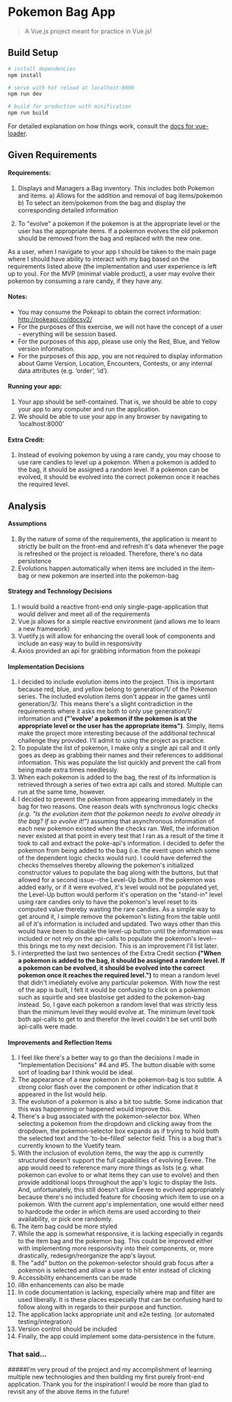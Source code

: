# Pokemon Bag App

> A Vue.js project meant for practice in Vue.js!

## Build Setup

``` bash
# install dependencies
npm install

# serve with hot reload at localhost:8000
npm run dev

# build for production with minification
npm run build
```

For detailed explanation on how things work, consult the [docs for vue-loader](http://vuejs.github.io/vue-loader).

## Given Requirements

#### Requirements:

1. Displays and Managers a Bag inventory. This includes both Pokemon and items.
    a) Allows for the addition and removal of bag items/pokemon
    b) To select an item/pokemon from the bag and display the corresponding detailed information

2. To "evolve" a pokemon if the pokemon is at the appropriate level or the user has the appropriate items.  If a pokemon evolves the old pokemon should be removed from the bag and replaced with the new one.

As a user, when I navigate to your app I should be taken to the main page where I should have ability to interact with my bag based on the requirements listed above (the implementation and user experience is left up to you). For the MVP (minimal viable product), a user may evolve their pokemon by consuming a rare candy, if they have any.

#### Notes:

- You may consume the Pokeapi to obtain the correct information: http://pokeapi.co/docsv2/
- For the purposes of this exercise, we will not have the concept of a user - everything will be session based. 
- For the purposes of this app, please use only the Red, Blue, and Yellow version information.
- For the purposes of this app, you are not required to display information about Game Version, Location, Encounters, Contests, or any internal data attributes (e.g. ‘order’, ‘id’).

#### Running your app:

1. Your app should be self-contained. That is, we should be able to copy your app to any computer and run the application.
2. We should be able to use your app in any browser by navigating to ‘localhost:8000’

#### Extra Credit:

1. Instead of evolving pokemon by using a rare candy, you may choose to use rare candies to level up a pokemon. When a pokemon is added to the bag, it should be assigned a random level. If a pokemon can be evolved, it should be evolved into the correct pokemon once it reaches the required level.

## Analysis

#### Assumptions

1. By the nature of some of the requirements, the application is meant to strictly be built on the front-end and refresh it's data whenever the page is refreshed or the project is reloaded. Therefore, there's no data persistence
2. Evolutions happen automatically when items are included in the item-bag or new pokemon are inserted into the pokemon-bag

#### Strategy and Technology Decisions

1. I would build a reactive front-end only single-page-application that would deliver and meet all of the requirements
2. Vue.js allows for a simple reactive environment (and allows me to learn a new framework)
3. Vuetify.js will allow for enhancing the overall look of components and include an easy way to build in responsivity
4. Axios provided an api for grabbing information from the pokeapi

#### Implementation Decisions

1. I decided to include evolution items into the project. This is important because red, blue, and yellow belong to generation/1/ of the Pokemon series. The included evolution items don't appear in the games until generation/3/. This means there's a slight contradiction in the requirements where it asks me both to only use generation/1/ information and **("'evolve' a pokemon if the pokemon is at the appropriate level or the user has the appropriate items")**. Simply, items make the project more interesting because of the additional technical challenge they provided. I'll admit to using the project as practice.
2. To populate the list of pokemon, I make only a single api call and it only goes as deep as grabbing their names and their references to additional information. This was populate the list quickly and prevent the call from being made extra times needlessly.
3. When each pokemon is added to the bag, the rest of its information is retrieved through a series of two extra api calls and stored. Multiple can run at the same time, however. 
4. I decided to prevent the pokemon from appearing immediately in the bag for two reasons. One reason deals with synchronous logic checks *(e.g. "Is the evolution item that the pokemon needs to evolve already in the bag? If so evolve it!")* assuming that asynchronous information of each new pokemon existed when the checks ran. Well, the information never existed at that point in every test that I ran as a result of the time it took to call and extract the poke-api's information. I decided to defer the pokemon from being added to the bag (i.e. the event upon which some of the dependent logic checks would run). I could have deferred the checks themselves thereby allowing the pokemon's initialized constructor values to populate the bag along with the buttons, but that allowed for a second issue--the Level-Up button. If the pokemon was added early, or if it were evolved, it's level would not be populated yet, the Level-Up button would perform it's operation on the "stand-in" level using rare candies only to have the pokemon's level reset to its computed value thereby wasting the rare candies. As a simple way to get around it, I simple remove the pokemon's listing from the table until all of it's information is included and updated. Two ways other than this would have been to disable the level-up button until the information was included or not rely on the api-calls to populate the pokemon's level--this brings me to my next decision. This is an improvement I'll list later.
5. I interpretted the last two sentences of the Extra Credit section **("When a pokemon is added to the bag, it should be assigned a random level. If a pokemon can be evolved, it should be evolved into the correct pokemon once it reaches the required level.")** to mean a random level that didn't imediately evolve any particular pokemon. With how the rest of the app is built, I felt it would be confusing to click on a pokemon such as squirtle and see blastoise get added to the pokemon-bag instead. So, I gave each pokemon a random level that was strictly less than the minimum level they would evolve at. The minimum level took both api-calls to get to and therefor the level couldn't be set until both api-calls were made.

#### Improvements and Reflection Items

1. I feel like there's a better way to go than the decisions I made in "Implementation Decisions" #4 and #5. The button disable with some sort of loading bar I think would be ideal.
2. The appearance of a new pokemon in the pokemon-bag is too subtle. A strong color flash over the component or other indication that it appeared in the list would help.
3. The evolution of a pokemon is also a bit too subtle. Some indication that this was happenning or happened would improve this.
4. There's a bug associated with the pokemon-selector box. When selecting a pokemon from the dropdown and clicking away from the dropdown, the pokemon-selector box expands as if trying to hold both the selected text and the 'to-be-filled' selector field. This is a bug that's currently known to the Vuetify team.
5. With the inclusion of evolution items, the way the app is currently structured doesn't support the full capabilities of evolving Eevee. The app would need to reference many more things as lists (e.g. what pokemon can evolve to or what items they can use to evolve) and then provide additional loops throughout the app's logic to display the lists. And, unfortunately, this still doesn't allow Eevee to evolved appropriately because there's no included feature for choosing which item to use on a pokemon. With the current app's implementation, one would either need to hardcode the order in which items are used according to their availability, or pick one randomly.
6. The item bag could be more styled
7. While the app is somewhat responsive, it is lacking especially in regards to the item bag and the pokemon bag. This could be improved either with implementing more responsivity into their components, or, more drastically, redesign/reorganize the app's layout.
8. The "add" button on the pokemon-selector should grab focus after a pokemon is selected and allow a user to hit enter instead of clicking
9. Accessibility enhancements can be made
10. il8n enhancements can also be made
11. In code documentation is lacking, especially where map and filter are used liberally. It is these places especially that can be confusing hard to follow along with in regards to their purpose and function.
12. The application lacks appropriate unit and e2e testing. (or automated testing/integration)
13. Version control should be included
14. Finally, the app could implement some data-persistence in the future.

### That said...
#####I'm very proud of the project and my accomplishment of learning multiple new technologies and then building my first purely front-end application. Thank you for the inspiration! I would be more than glad to revisit any of the above items in the future!